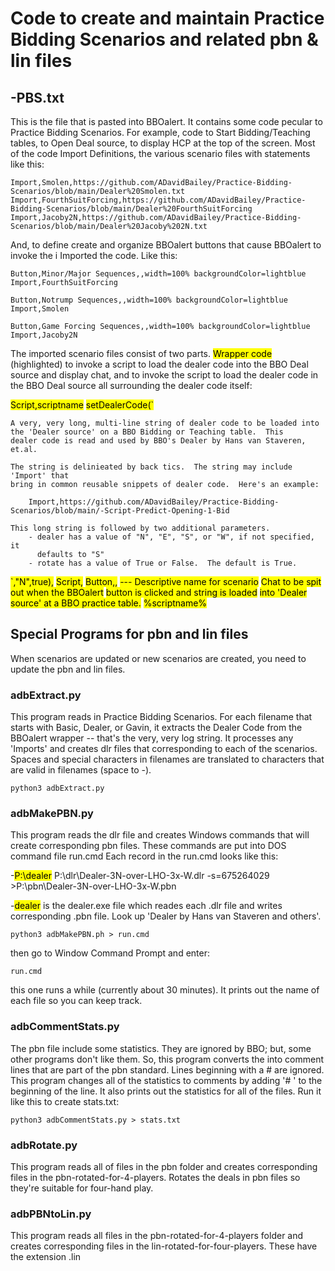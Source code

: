 # Code to create and maintain Practice Bidding Scenarios and related pbn & lin files

## -PBS.txt

This is the file that is pasted into BBOalert.  It contains some code pecular to Practice Bidding Scenarios.  For example, code to Start Bidding/Teaching tables, to Open Deal source, to display HCP at the top of the screen.  Most of the code Import Definitions, the various scenario files with statements like this:

    Import,Smolen,https://github.com/ADavidBailey/Practice-Bidding-Scenarios/blob/main/Dealer%20Smolen.txt
    Import,FourthSuitForcing,https://github.com/ADavidBailey/Practice-Bidding-Scenarios/blob/main/Dealer%20FourthSuitForcing
    Import,Jacoby2N,https://github.com/ADavidBailey/Practice-Bidding-Scenarios/blob/main/Dealer%20Jacoby%202N.txt

And, to define create and organize BBOalert buttons that cause BBOalert to invoke the i Imported the code.  Like this:

    Button,Minor/Major Sequences,,width=100% backgroundColor=lightblue
    Import,FourthSuitForcing

    Button,Notrump Sequences,,width=100% backgroundColor=lightblue
    Import,Smolen

    Button,Game Forcing Sequences,,width=100% backgroundColor=lightblue
    Import,Jacoby2N


The imported scenario files consist of two parts.  <mark>Wrapper code</mark> (highlighted) to invoke a script to load the dealer code into the BBO Deal source and display chat, and to invoke the script to load the dealer code in the BBO Deal source all surrounding the dealer code itself:

   <mark>Script,scriptname</mark>
   <mark>setDealerCode(`</mark>

    A very, very long, multi-line string of dealer code to be loaded into
    the 'Dealer source' on a BBO Bidding or Teaching table.  This
    dealer code is read and used by BBO's Dealer by Hans van Staveren, et.al.

    The string is delinieated by back tics.  The string may include 'Import' that 
    bring in common reusable snippets of dealer code.  Here's an example:

        Import,https://github.com/ADavidBailey/Practice-Bidding-Scenarios/blob/main/-Script-Predict-Opening-1-Bid
    
    This long string is followed by two additional parameters.
        - dealer has a value of "N", "E", "S", or "W", if not specified, it
          defaults to "S"
        - rotate has a value of True or False.  The default is True.

<mark>`,"N",true),</mark>
<mark>Script,</mark>
<mark>Button,<short name>,</mark>
<mark>--- Descriptive name for scenario</mark>
<mark>Chat to be spit out when the BBOalert</mark>
<mark>button is clicked and string is loaded</mark>
<mark>into 'Dealer source' at a BBO practice table.</mark>
<mark>%scriptname%</mark>

## Special Programs for pbn and lin files
When scenarios are updated or new scenarios are created, you need to update the pbn and lin files.
### adbExtract.py
This program reads in Practice Bidding Scenarios.  For each filename that starts with Basic, Dealer, or Gavin, it extracts the Dealer Code from the BBOalert wrapper -- that's the very, very log string.  It processes any 'Imports' and creates dlr files that corresponding to each of the scenarios.  Spaces and special characters in filenames are translated to characters that are valid in filenames (space to -).

    python3 adbExtract.py

### adbMakePBN.py
This program reads the dlr file and creates Windows commands that will create corresponding pbn files.  These commands are put into DOS command file run.cmd  Each record in the run.cmd looks like this:

   -<mark>P:\dealer</mark> P:\dlr\Dealer-3N-over-LHO-3x-W.dlr -s=675264029 >P:\pbn\Dealer-3N-over-LHO-3x-W.pbn

-<mark>dealer</mark> is the dealer.exe file which reades each .dlr file and writes corresponding .pbn file.  Look up 'Dealer by Hans van Staveren and others'.

    python3 adbMakePBN.ph > run.cmd

then go to Window Command Prompt and enter:

    run.cmd

this one runs a while (currently about 30 minutes).  It prints out the name of each file so you can keep track.

### adbCommentStats.py
The pbn file include some statistics.  They are ignored by BBO; but, some other programs don't like them.  So, this program converts the into comment lines that are part of the pbn standard.  Lines beginning with a # are ignored.  This program changes all of the statistics to comments by adding '# ' to the beginning of the line.  It also prints out the statistics for all of the files. Run it like this to create stats.txt:

    python3 adbCommentStats.py > stats.txt

### adbRotate.py
This program reads all of files in the pbn folder and creates corresponding files in the pbn-rotated-for-4-players.  Rotates the deals in pbn files so they're suitable for four-hand play.
### adbPBNtoLin.py
This program reads all files in the pbn-rotated-for-4-players folder and creates corresponding files in the lin-rotated-for-four-players.  These have the extension .lin